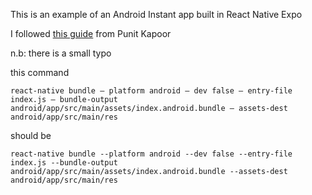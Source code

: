 This is an example of an Android Instant app built in React Native Expo

I followed [this guide](https://medium.com/@punitkapoor050795/instant-app-for-react-native-96085edd2c9e) from Punit Kapoor

n.b: there is a small typo

this command 

    react-native bundle — platform android — dev false — entry-file index.js — bundle-output android/app/src/main/assets/index.android.bundle — assets-dest android/app/src/main/res

should be

    react-native bundle --platform android --dev false --entry-file index.js --bundle-output android/app/src/main/assets/index.android.bundle --assets-dest android/app/src/main/res
    

